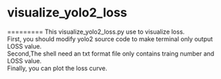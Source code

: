 # visualize_yolo2_loss
=========
This visualize_yolo2_loss.py use to visualize loss.\
First, you should modify yolo2 source code to make terminal only output LOSS value.\
Second,The shell need an txt format file only contains traing number and LOSS value.\
Finally, you can plot the loss curve.
